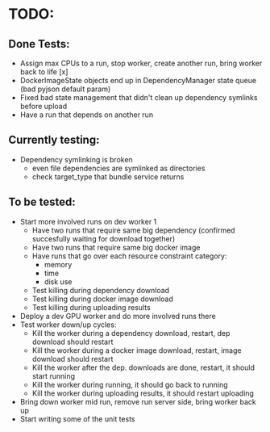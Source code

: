 # TODO:
## Done Tests:
  - Assign max CPUs to a run, stop worker, create another run, bring worker back to life [x]
  - DockerImageState objects end up in DependencyManager state queue (bad pyjson default param)
  - Fixed bad state management that didn't clean up dependency symlinks before upload
  - Have a run that depends on another run

## Currently testing:
  - Dependency symlinking is broken
    - even file dependencies are symlinked as directories
    - check target_type that bundle service returns

## To be tested:
  - Start more involved runs on dev worker 1
    - Have two runs that require same big dependency (confirmed succesfully waiting for download together)
    - Have two runs that require same big docker image
    - Have runs that go over each resource constraint category:
      - memory
      - time
      - disk use
    - Test killing during dependency download
    - Test killing during docker image download
    - Test killing during uploading results
  - Deploy a dev GPU worker and do more involved runs there
  - Test worker down/up cycles:
    - Kill the worker during a dependency download, restart, dep download should restart
    - Kill the worker during a docker image download, restart, image download should restart
    - Kill the worker after the dep. downloads are done, restart, it should start running
    - Kill the worker during running, it should go back to running
    - Kill the worker during uploading results, it should restart uploading
  - Bring down worker mid run, remove run server side, bring worker back up
  - Start writing some of the unit tests
